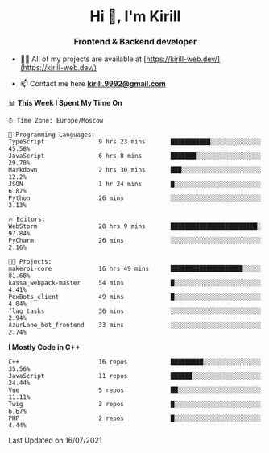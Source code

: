 <h1 align="center">Hi 👋, I'm Kirill</h1>
<h3 align="center">Frontend & Backend developer</h3>

- 👨‍💻 All of my projects are available at [https://kirill-web.dev/](https://kirill-web.dev/)

- 📫 Contact me here **kirill.9992@gmail.com**











<!--START_SECTION:waka-->
📊 **This Week I Spent My Time On** 

```text
⌚︎ Time Zone: Europe/Moscow

💬 Programming Languages: 
TypeScript               9 hrs 23 mins       ███████████░░░░░░░░░░░░░░   45.58% 
JavaScript               6 hrs 8 mins        ███████░░░░░░░░░░░░░░░░░░   29.78% 
Markdown                 2 hrs 30 mins       ███░░░░░░░░░░░░░░░░░░░░░░   12.2% 
JSON                     1 hr 24 mins        █░░░░░░░░░░░░░░░░░░░░░░░░   6.87% 
Python                   26 mins             ░░░░░░░░░░░░░░░░░░░░░░░░░   2.13%

🔥 Editors: 
WebStorm                 20 hrs 9 mins       ████████████████████████░   97.84% 
PyCharm                  26 mins             ░░░░░░░░░░░░░░░░░░░░░░░░░   2.16%

🐱‍💻 Projects: 
makeroi-core             16 hrs 49 mins      ████████████████████░░░░░   81.68% 
kassa_webpack-master     54 mins             █░░░░░░░░░░░░░░░░░░░░░░░░   4.41% 
PexBots_client           49 mins             █░░░░░░░░░░░░░░░░░░░░░░░░   4.04% 
flag_tasks               36 mins             ░░░░░░░░░░░░░░░░░░░░░░░░░   2.94% 
AzurLane_bot_frontend    33 mins             ░░░░░░░░░░░░░░░░░░░░░░░░░   2.74%

```

**I Mostly Code in C++** 

```text
C++                      16 repos            █████████░░░░░░░░░░░░░░░░   35.56% 
JavaScript               11 repos            ██████░░░░░░░░░░░░░░░░░░░   24.44% 
Vue                      5 repos             ██░░░░░░░░░░░░░░░░░░░░░░░   11.11% 
Twig                     3 repos             █░░░░░░░░░░░░░░░░░░░░░░░░   6.67% 
PHP                      2 repos             █░░░░░░░░░░░░░░░░░░░░░░░░   4.44%

```



 Last Updated on 16/07/2021
<!--END_SECTION:waka-->
